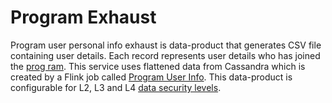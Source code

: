 # Program Exhaust

Program user personal info exhaust is data-product that generates CSV file containing user details. Each record represents user details who has joined the [prog  ram](https://ed.sunbird.org/learn/product-and-developers-guide/manage-learn/what-is-a-program). This service uses flattened data from Cassandra which is created by a Flink job called [Program User Info](../../data-pipeline-flink-jobs/program-flink-job/). This data-product is configurable for L2, L3 and L4 [data security levels](https://docs.google.com/document/d/1pLvKSiPYzFm-XNl9zA5KAIU1MM5CC0tC/edit#heading=h.gjdgxs).
